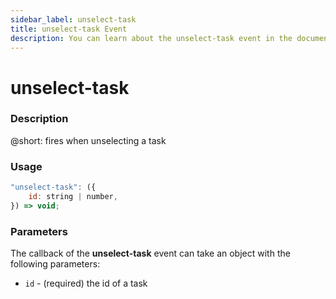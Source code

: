 ```yaml
---
sidebar_label: unselect-task
title: unselect-task Event
description: You can learn about the unselect-task event in the documentation of the DHTMLX JavaScript To Do List library. Browse developer guides and API reference, try out code examples and live demos, and download a free 30-day evaluation version of DHTMLX To Do List.
---
```


# unselect-task

### Description

@short: fires when unselecting a task

### Usage

```js
"unselect-task": ({
    id: string | number,
}) => void;
```
### Parameters

The callback of the **unselect-task** event can take an object with the following parameters:

- `id` - (required) the id of a task
 
